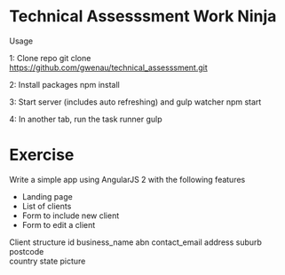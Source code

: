 # Technical Assesssment Work Ninja

Usage

1: Clone repo
git clone https://github.com/gwenau/technical_assesssment.git

2: Install packages
npm install

3: Start server (includes auto refreshing) and gulp watcher
npm start

4: In another tab, run the task runner
gulp


# Exercise

Write a simple app using AngularJS 2 with the following features 
- Landing page
- List of clients 
- Form to include new client
- Form to edit a client

Client structure
  id
  business_name
  abn
  contact_email
  address 
  suburb               
  postcode             
  country
  state
  picture